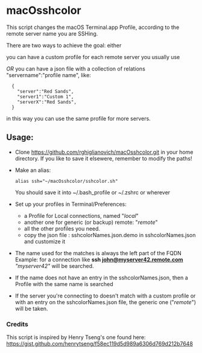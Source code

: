 # macOsshcolor


This  script changes the macOS Terminal.app Profile, according to the remote server name you are SSHing. 

There are two ways to achieve the goal:  either 

you can have a custom profile for each remote server you usually use 

*OR*
you can have a json file with a collection of relations "servername":"profile name", like:

      {
        "server":"Red Sands",
        "server1":"Custom 1",
        "serverX":"Red Sands",
      }
 in this way you can use the same profile for more servers.
 


## Usage:
  
* Clone https://github.com/rghiglianovich/macOsshcolor.git in your home directory.
 If you like to save it elsewere, remember to modify the paths!

* Make an alias:

      alias ssh="~/macOsshcolor/sshcolor.sh"
 
   You should save it into ~/.bash_profile or  ~/.zshrc or wherever 
 
 * Set up your profiles in Terminal/Preferences:

    * a Profile for Local connections, named "_local_"
    * another  one for generic (or backup) remote: "_remote_"
    * all the other profiles you need.
    * copy the json file : sshcolorNames.json.demo in sshcolorNames.json and customize it

 *  The name used for the matches is always the left part of the FQDN <br />
   Example: for a connection like
           **ssh john@myserver42.remote.com**     _"myserver42"_ will be searched.<br />

 * If the name does not have an entry in the sshcolorNames.json, then a Profile with the same name is searched<br />
     
 * If the server you're connecting to  doesn't match with a custom profile 
   or with an entry on the sshcolorNames.json file, the generic one  ("_remote_") will be taken.
       

### Credits

This script is inspired by  Henry Tseng's one  found here:
https://gist.github.com/henrytseng/f58ec119d5d989a6306d769d212b7648
